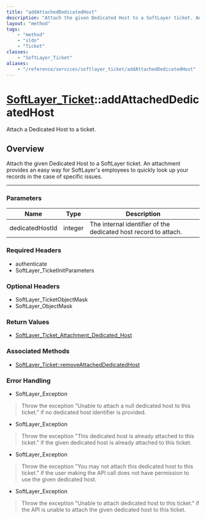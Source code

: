 ```yaml
---
title: "addAttachedDedicatedHost"
description: "Attach the given Dedicated Host to a SoftLayer ticket. An attachment provides an easy way for SoftLayer's employees to q... "
layout: "method"
tags:
    - "method"
    - "sldn"
    - "Ticket"
classes:
    - "SoftLayer_Ticket"
aliases:
    - "/reference/services/softlayer_ticket/addAttachedDedicatedHost"
---
```

# [SoftLayer_Ticket](/reference/services/SoftLayer_Ticket)::addAttachedDedicatedHost

Attach a Dedicated Host to a ticket.


## Overview 
Attach the given Dedicated Host to a SoftLayer ticket. An attachment provides an easy way for SoftLayer's employees to quickly look up your records in the case of specific issues. 

-----

### Parameters 
|Name | Type | Description |
| --- | --- | --- |
|dedicatedHostId| integer| The internal identifier of the dedicated host record to attach.|


### Required Headers
* authenticate
* SoftLayer_TicketInitParameters


### Optional Headers
* SoftLayer_TicketObjectMask
* SoftLayer_ObjectMask

### Return Values
* <a href='/reference/datatypes/SoftLayer_Ticket_Attachment_Dedicated_Host'>SoftLayer_Ticket_Attachment_Dedicated_Host </a>


### Associated Methods

*  [SoftLayer_Ticket::removeAttachedDedicatedHost](/reference/services/SoftLayer_Ticket/removeAttachedDedicatedHost )



### Error Handling

* SoftLayer_Exception 

> Throw the exception "Unable to attach a null dedicated host to this ticket." if no dedicated host identifier is provided. 

* SoftLayer_Exception 

> Throw the exception "This dedicated host is already attached to this ticket." if the given dedicated host is already attached to this ticket. 

* SoftLayer_Exception 

> Throw the exception "You may not attach this dedicated host to this ticket." if the user making the API call does not have permission to use the given dedicated host. 

* SoftLayer_Exception 

> Throw the exception "Unable to attach dedicated host to this ticket." if the API is unable to attach the given dedicated host to this ticket. 



